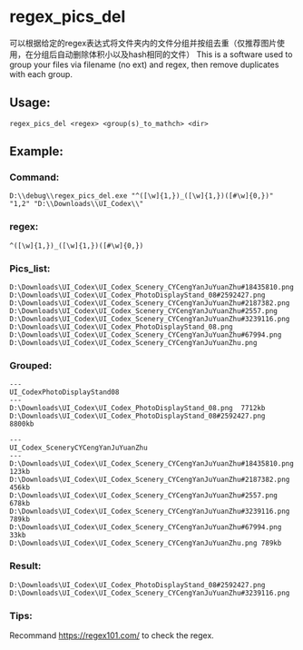 # regex_pics_del
可以根据给定的regex表达式将文件夹内的文件分组并按组去重（仅推荐图片使用，在分组后自动删除体积小以及hash相同的文件）
This is a software used to group your files via filename (no ext) and regex, then remove duplicates with each group.
## Usage:
`regex_pics_del <regex> <group(s)_to_mathch> <dir>`
## Example:
### Command:
`D:\\debug\\regex_pics_del.exe "^([\w]{1,})_([\w]{1,})([#\w]{0,})" "1,2" "D:\\Downloads\\UI_Codex\\"`

### regex:
`^([\w]{1,})_([\w]{1,})([#\w]{0,})`

### Pics_list:
```
D:\Downloads\UI_Codex\UI_Codex_Scenery_CYCengYanJuYuanZhu#18435810.png
D:\Downloads\UI_Codex\UI_Codex_PhotoDisplayStand_08#2592427.png
D:\Downloads\UI_Codex\UI_Codex_Scenery_CYCengYanJuYuanZhu#2187382.png
D:\Downloads\UI_Codex\UI_Codex_Scenery_CYCengYanJuYuanZhu#2557.png
D:\Downloads\UI_Codex\UI_Codex_Scenery_CYCengYanJuYuanZhu#3239116.png
D:\Downloads\UI_Codex\UI_Codex_PhotoDisplayStand_08.png
D:\Downloads\UI_Codex\UI_Codex_Scenery_CYCengYanJuYuanZhu#67994.png
D:\Downloads\UI_Codex\UI_Codex_Scenery_CYCengYanJuYuanZhu.png
```

### Grouped:
```
---
UI_CodexPhotoDisplayStand08
---
D:\Downloads\UI_Codex\UI_Codex_PhotoDisplayStand_08.png  7712kb
D:\Downloads\UI_Codex\UI_Codex_PhotoDisplayStand_08#2592427.png  8800kb

---
UI_Codex_SceneryCYCengYanJuYuanZhu
---
D:\Downloads\UI_Codex\UI_Codex_Scenery_CYCengYanJuYuanZhu#18435810.png  123kb
D:\Downloads\UI_Codex\UI_Codex_Scenery_CYCengYanJuYuanZhu#2187382.png  456kb
D:\Downloads\UI_Codex\UI_Codex_Scenery_CYCengYanJuYuanZhu#2557.png  678kb
D:\Downloads\UI_Codex\UI_Codex_Scenery_CYCengYanJuYuanZhu#3239116.png 789kb
D:\Downloads\UI_Codex\UI_Codex_Scenery_CYCengYanJuYuanZhu#67994.png 33kb
D:\Downloads\UI_Codex\UI_Codex_Scenery_CYCengYanJuYuanZhu.png 789kb
```
### Result:
```
D:\Downloads\UI_Codex\UI_Codex_PhotoDisplayStand_08#2592427.png
D:\Downloads\UI_Codex\UI_Codex_Scenery_CYCengYanJuYuanZhu#3239116.png
```
### Tips:
Recommand https://regex101.com/ to check the regex.
